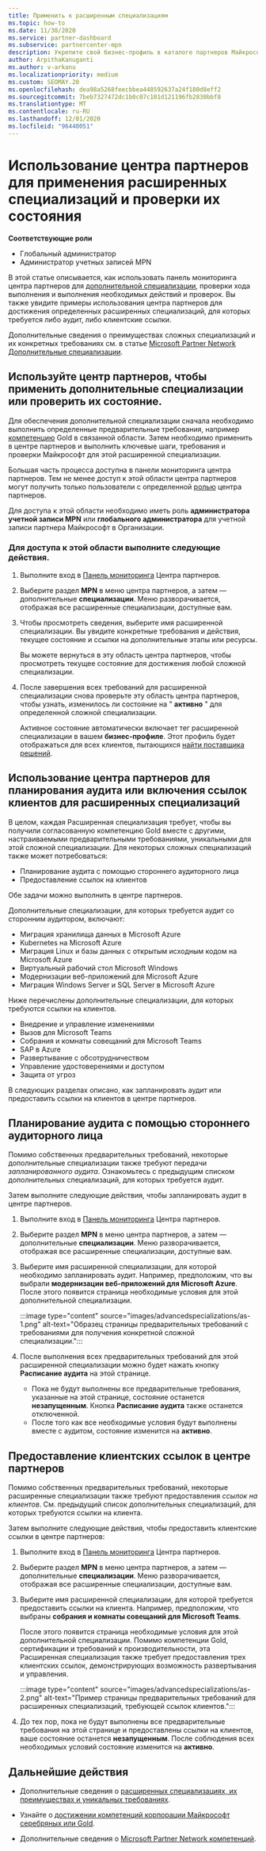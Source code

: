 ```yaml
---
title: Применить к расширенным специализациям
ms.topic: how-to
ms.date: 11/30/2020
ms.service: partner-dashboard
ms.subservice: partnercenter-mpn
description: Укрепите свой бизнес-профиль в каталоге партнеров Майкрософт. Узнайте, как использовать центр партнеров для применения и получения расширенных специализаций.
author: ArpithaKanuganti
ms.author: v-arkanu
ms.localizationpriority: medium
ms.custom: SEOMAY.20
ms.openlocfilehash: dea98a5268feecbbea448592637a24f180d8eff2
ms.sourcegitcommit: 7beb7327472dc1b0c07c101d121196fb2830bbf8
ms.translationtype: MT
ms.contentlocale: ru-RU
ms.lasthandoff: 12/01/2020
ms.locfileid: "96440051"
---
```

# <a name="use-partner-center-to-apply-for-advanced-specializations-and-check-their-status"></a>Использование центра партнеров для применения расширенных специализаций и проверки их состояния

**Соответствующие роли**

- Глобальный администратор
- Администратор учетных записей MPN

В этой статье описывается, как использовать панель мониторинга центра партнеров для [дополнительной специализации](advanced-specializations.md), проверки хода выполнения и выполнения необходимых действий и проверок. Вы также увидите примеры использования центра партнеров для достижения определенных расширенных специализаций, для которых требуется либо аудит, либо клиентские ссылки.

Дополнительные сведения о преимуществах сложных специализаций и их конкретных требованиях см. в статье [Microsoft Partner Network Дополнительные специализации](https://partner.microsoft.com/membership/advanced-specialization).

## <a name="use-partner-center-to-apply-for-advanced-specializations-or-check-their-status"></a>Используйте центр партнеров, чтобы применить дополнительные специализации или проверить их состояние.

Для обеспечения дополнительной специализации сначала необходимо выполнить определенные предварительные требования, например [компетенцию](https://partner.microsoft.com/membership/competencies) Gold в связанной области. Затем необходимо применить в центре партнеров и выполнить ключевые шаги, требования и проверки Майкрософт для этой расширенной специализации.

Большая часть процесса доступна в панели мониторинга центра партнеров. Тем не менее доступ к этой области центра партнеров могут получить только пользователи с определенной [ролью](permissions-overview.md) центра партнеров.

Для доступа к этой области необходимо иметь роль **администратора учетной записи MPN** или **глобального администратора** для учетной записи партнера Майкрософт в Организации.

### <a name="follow-these-steps-to-access-this-area"></a>Для доступа к этой области выполните следующие действия.

1. Выполните вход в [Панель мониторинга](https://partner.microsoft.com/dashboard/home) Центра партнеров.

2. Выберите раздел **MPN** в меню центра партнеров, а затем — дополнительные **специализации**. Меню разворачивается, отображая все расширенные специализации, доступные вам.

3. Чтобы просмотреть сведения, выберите имя расширенной специализации. Вы увидите конкретные требования и действия, текущее состояние и ссылки на дополнительные этапы или ресурсы.

   Вы можете вернуться в эту область центра партнеров, чтобы просмотреть текущее состояние для достижения любой сложной специализации.

4. После завершения всех требований для расширенной специализации снова проверьте эту область центра партнеров, чтобы узнать, изменилось ли состояние на " **активно** " для определенной сложной специализации.

   Активное состояние автоматически включает тег расширенной специализации в вашем **бизнес-профиле**. Этот профиль будет отображаться для всех клиентов, пытающихся [найти поставщика решений](https://www.microsoft.com/solution-providers/home).

## <a name="use-partner-center-to-schedule-an-audit-or-include-customer-references-for-advanced-specializations"></a>Использование центра партнеров для планирования аудита или включения ссылок клиентов для расширенных специализаций

В целом, каждая Расширенная специализация требует, чтобы вы получили согласованную компетенцию Gold вместе с другими, настраиваемыми предварительными требованиями, уникальными для этой сложной специализации. Для некоторых сложных специализаций также может потребоваться:

- Планирование аудита с помощью стороннего аудиторного лица
- Предоставление ссылок на клиентов

Обе задачи можно выполнить в центре партнеров.

Дополнительные специализации, для которых требуется аудит со сторонним аудитором, включают:

- Миграция хранилища данных в Microsoft Azure
- Kubernetes на Microsoft Azure
- Миграция Linux и базы данных с открытым исходным кодом на Microsoft Azure
- Виртуальный рабочий стол Microsoft Windows
- Модернизации веб-приложений для Microsoft Azure
- Миграция Windows Server и SQL Server в Microsoft Azure

Ниже перечислены дополнительные специализации, для которых требуются ссылки на клиентов.

- Внедрение и управление изменениями
- Вызов для Microsoft Teams
- Собрания и комнаты совещаний для Microsoft Teams
- SAP в Azure
- Развертывание с обсотрудничеством
- Управление удостоверениями и доступом
- Защита от угроз

В следующих разделах описано, как запланировать аудит или предоставить ссылки на клиентов в центре партнеров.

## <a name="schedule-an-audit-with-a-third-party-auditor"></a>Планирование аудита с помощью стороннего аудиторного лица

Помимо собственных предварительных требований, некоторые дополнительные специализации также требуют передачи *запланированного аудита*. Ознакомьтесь с предыдущим списком дополнительных специализаций, для которых требуется аудит.

Затем выполните следующие действия, чтобы запланировать аудит в центре партнеров.

1. Выполните вход в [Панель мониторинга](https://partner.microsoft.com/dashboard/home) Центра партнеров.

2. Выберите раздел **MPN** в меню центра партнеров, а затем — дополнительные **специализации**. Меню разворачивается, отображая все расширенные специализации, доступные вам.

3. Выберите имя расширенной специализации, для которой необходимо запланировать аудит. Например, предположим, что вы выбрали **модернизации веб-приложений для Microsoft Azure**. После этого появится страница необходимые условия для этой дополнительной специализации.

   :::image type="content" source="images/advancedspecializations/as-1.png" alt-text="Образец страницы предварительных требований с требованиями для получения конкретной сложной специализации.":::

4. После выполнения всех предварительных требований для этой расширенной специализации можно будет нажать кнопку **Расписание аудита** на этой странице.

   - Пока не будут выполнены все предварительные требования, указанные на этой странице, состояние останется **незапущенным**. Кнопка **Расписание аудита** также останется отключенной. 
   - После того как все необходимые условия будут выполнены вместе с аудитом, состояние изменится на **активно**.

## <a name="provide-customer-references-in-partner-center"></a>Предоставление клиентских ссылок в центре партнеров

Помимо собственных предварительных требований, некоторые расширенные специализации также требуют предоставления *ссылок на клиентов*. См. предыдущий список дополнительных специализаций, для которых требуются ссылки на клиента.

Затем выполните следующие действия, чтобы предоставить клиентские ссылки в центре партнеров:

1. Выполните вход в [Панель мониторинга](https://partner.microsoft.com/dashboard/home) Центра партнеров.

2. Выберите раздел **MPN** в меню центра партнеров, а затем — дополнительные **специализации**. Меню разворачивается, отображая все расширенные специализации, доступные вам.

3. Выберите имя расширенной специализации, для которой требуется предоставить ссылки на клиента. Например, предположим, что выбраны **собрания и комнаты совещаний для Microsoft Teams**.

   После этого появится страница необходимые условия для этой дополнительной специализации. Помимо компетенции Gold, сертификации и требований к производительности, эта Расширенная специализация также требует предоставления трех клиентских ссылок, демонстрирующих возможность развертывания и управления.

   :::image type="content" source="images/advancedspecializations/as-2.png" alt-text="Пример страницы предварительных требований для расширенных специализаций, требующей ссылок клиентов.":::

4. До тех пор, пока не будут выполнены все предварительные требования на этой странице и предоставлены ссылки на клиентов, ваше состояние останется **незапущенным**. После соблюдения всех необходимых условий состояние изменится на **активно**.

## <a name="next-steps"></a>Дальнейшие действия

- Дополнительные сведения о [расширенных специализациях, их преимуществах и уникальных требованиях](https://partner.microsoft.com/membership/advanced-specialization).

- Узнайте о [достижении компетенций корпорации Майкрософт серебряных или Gold](learn-about-competencies.md).

- Дополнительные сведения о [Microsoft Partner Network компетенций](https://partner.microsoft.com/membership/competencies).
